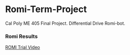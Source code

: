 # Romi-Term-Project
Cal Poly ME 405 Final Project. Differential Drive Romi-bot.

### Romi Results
[ROMI Trial Video](https://youtu.be/8bh238ekw3 "@embed")
